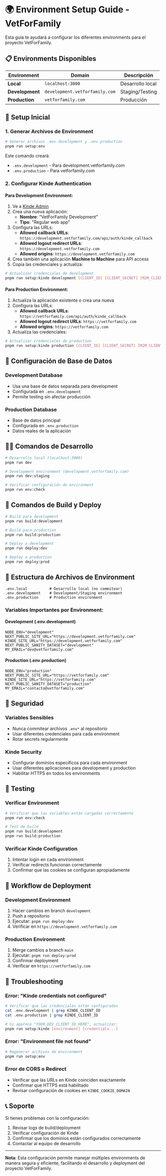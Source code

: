 # 🌍 Environment Setup Guide - VetForFamily

Esta guía te ayudará a configurar los diferentes environments para el proyecto VetForFamily.

## 📋 Environments Disponibles

| Environment | Domain | Descripción |
|-------------|--------|-------------|
| **Local** | `localhost:3000` | Desarrollo local |
| **Development** | `development.vetforfamily.com` | Staging/Testing |
| **Production** | `vetforfamily.com` | Producción |

## 🚀 Setup Inicial

### 1. Generar Archivos de Environment

```bash
# Generar archivos .env.development y .env.production
pnpm run setup:env
```

Este comando creará:
- `.env.development` - Para development.vetforfamily.com
- `.env.production` - Para vetforfamily.com

### 2. Configurar Kinde Authentication

#### Para Development Environment:

1. Ve a [Kinde Admin](https://vetfamily.kinde.com/admin)
2. Crea una nueva aplicación:
   - **Nombre**: "VetForFamily Development"
   - **Tipo**: "Regular web app"
3. Configura las URLs:
   - **Allowed callback URLs**: `https://development.vetforfamily.com/api/auth/kinde_callback`
   - **Allowed logout redirect URLs**: `https://development.vetforfamily.com`
   - **Allowed origins**: `https://development.vetforfamily.com`
4. Crea también una aplicación **Machine to Machine** para API access
5. Copia las credenciales y actualiza:

```bash
# Actualizar credenciales de development
pnpm run setup:kinde development [CLIENT_ID] [CLIENT_SECRET] [M2M_CLIENT_ID] [M2M_CLIENT_SECRET]
```

#### Para Production Environment:

1. Actualiza la aplicación existente o crea una nueva
2. Configura las URLs:
   - **Allowed callback URLs**: `https://vetforfamily.com/api/auth/kinde_callback`
   - **Allowed logout redirect URLs**: `https://vetforfamily.com`
   - **Allowed origins**: `https://vetforfamily.com`
3. Actualiza las credenciales:

```bash
# Actualizar credenciales de production
pnpm run setup:kinde production [CLIENT_ID] [CLIENT_SECRET] [M2M_CLIENT_ID] [M2M_CLIENT_SECRET]
```

## 🔧 Configuración de Base de Datos

### Development Database
- Usa una base de datos separada para development
- Configurada en `.env.development`
- Permite testing sin afectar producción

### Production Database
- Base de datos principal
- Configurada en `.env.production`
- Datos reales de la aplicación

## 🏃‍♂️ Comandos de Desarrollo

```bash
# Desarrollo local (localhost:3000)
pnpm run dev

# Development environment (development.vetforfamily.com)
pnpm run dev:staging

# Verificar configuración de environment
pnpm run env:check
```

## 🚀 Comandos de Build y Deploy

```bash
# Build para development
pnpm run build:development

# Build para production
pnpm run build:production

# Deploy a development
pnpm run deploy:dev

# Deploy a production
pnpm run deploy:prod
```

## 📁 Estructura de Archivos de Environment

```
.env.local          # Desarrollo local (no commitear)
.env.development    # Development/Staging environment
.env.production     # Production environment
```

### Variables Importantes por Environment:

#### Development (.env.development)
```env
NODE_ENV="development"
NEXT_PUBLIC_SITE_URL="https://development.vetforfamily.com"
KINDE_SITE_URL="https://development.vetforfamily.com"
NEXT_PUBLIC_SANITY_DATASET="development"
MY_EMAIL="dev@vetforfamily.com"
```

#### Production (.env.production)
```env
NODE_ENV="production"
NEXT_PUBLIC_SITE_URL="https://vetforfamily.com"
KINDE_SITE_URL="https://vetforfamily.com"
NEXT_PUBLIC_SANITY_DATASET="production"
MY_EMAIL="contacto@vetforfamily.com"
```

## 🔐 Seguridad

### Variables Sensibles
- Nunca commitear archivos `.env*` al repositorio
- Usar diferentes credenciales para cada environment
- Rotar secrets regularmente

### Kinde Security
- Configurar dominios específicos para cada environment
- Usar diferentes aplicaciones para development y production
- Habilitar HTTPS en todos los environments

## 🧪 Testing

### Verificar Environment
```bash
# Verificar que las variables están cargadas correctamente
pnpm run env:check

# Test de build
pnpm run build:development
pnpm run build:production
```

### Verificar Kinde Configuration
1. Intentar login en cada environment
2. Verificar redirects funcionan correctamente
3. Confirmar que las cookies se configuran apropiadamente

## 🔄 Workflow de Deployment

### Development Environment
1. Hacer cambios en branch `development`
2. Push a repositorio
3. Ejecutar: `pnpm run deploy:dev`
4. Verificar en `https://development.vetforfamily.com`

### Production Environment
1. Merge cambios a branch `main`
2. Ejecutar: `pnpm run deploy:prod`
3. Confirmar deployment
4. Verificar en `https://vetforfamily.com`

## 🐛 Troubleshooting

### Error: "Kinde credentials not configured"
```bash
# Verificar que las credenciales están configuradas
cat .env.development | grep KINDE_CLIENT_ID
cat .env.production | grep KINDE_CLIENT_ID

# Si aparece "YOUR_DEV_CLIENT_ID_HERE", actualizar:
pnpm run setup:kinde [environment] [credentials...]
```

### Error: "Environment file not found"
```bash
# Regenerar archivos de environment
pnpm run setup:env
```

### Error de CORS o Redirect
- Verificar que las URLs en Kinde coinciden exactamente
- Confirmar que HTTPS está habilitado
- Revisar configuración de cookies en `KINDE_COOKIE_DOMAIN`

## 📞 Soporte

Si tienes problemas con la configuración:
1. Revisar logs de build/deployment
2. Verificar configuración de Kinde
3. Confirmar que los dominios están configurados correctamente
4. Contactar al equipo de desarrollo

---

**Nota**: Esta configuración permite manejar múltiples environments de manera segura y eficiente, facilitando el desarrollo y deployment del proyecto VetForFamily. 